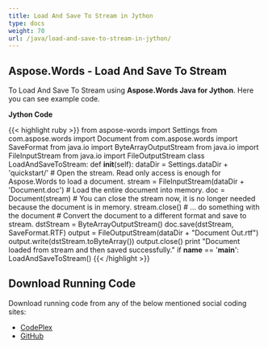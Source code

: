```yaml
---
title: Load And Save To Stream in Jython
type: docs
weight: 70
url: /java/load-and-save-to-stream-in-jython/
---
```


## **Aspose.Words - Load And Save To Stream**
To Load And Save To Stream using **Aspose.Words Java for Jython**. Here you can see example code.

**Jython Code**

{{< highlight ruby >}}
from aspose-words import Settings
from com.aspose.words import Document
from com.aspose.words import SaveFormat
from java.io import ByteArrayOutputStream
from java.io import FileInputStream
from java.io import FileOutputStream
class LoadAndSaveToStream:
    def __init__(self):
        dataDir = Settings.dataDir + 'quickstart/'
        # Open the stream. Read only access is enough for Aspose.Words to load a document.
        stream = FileInputStream(dataDir + 'Document.doc')
        # Load the entire document into memory.
        doc = Document(stream)
        # You can close the stream now, it is no longer needed because the document is in memory.
        stream.close()
        # ... do something with the document
        # Convert the document to a different format and save to stream.
        dstStream = ByteArrayOutputStream()
        doc.save(dstStream, SaveFormat.RTF)
        output = FileOutputStream(dataDir + "Document Out.rtf")
        output.write(dstStream.toByteArray())
        output.close()
        print "Document loaded from stream and then saved successfully."
if __name__ == '__main__':
    LoadAndSaveToStream()
{{< /highlight >}}
## **Download Running Code**
Download running code from any of the below mentioned social coding sites:

- [CodePlex](https://asposewordsjavajython.codeplex.com/releases/view/619260)
- [GitHub](https://github.com/aspose-words/Aspose.Words-for-Java/releases/tag/Aspose.Words_Java_for_Jython-v1.0.0)
